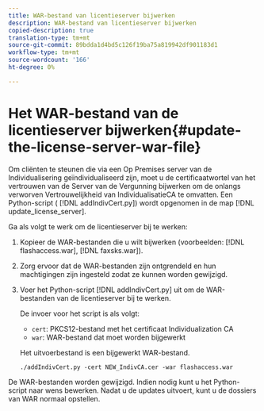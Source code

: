 ```yaml
---
title: WAR-bestand van licentieserver bijwerken
description: WAR-bestand van licentieserver bijwerken
copied-description: true
translation-type: tm+mt
source-git-commit: 89bdda1d4bd5c126f19ba75a819942df901183d1
workflow-type: tm+mt
source-wordcount: '166'
ht-degree: 0%

---
```



# Het WAR-bestand van de licentieserver bijwerken{#update-the-license-server-war-file}

Om cliënten te steunen die via een Op Premises server van de Individualisering geïndividualiseerd zijn, moet u de certificaatwortel van het vertrouwen van de Server van de Vergunning bijwerken om de onlangs verworven Vertrouwelijkheid van IndividualisatieCA te omvatten. Een Python-script ( [!DNL addIndivCert.py]) wordt opgenomen in de map [!DNL update_license_server].

Ga als volgt te werk om de licentieserver bij te werken:

1. Kopieer de WAR-bestanden die u wilt bijwerken (voorbeelden: [!DNL flashaccess.war], [!DNL faxsks.war]).
1. Zorg ervoor dat de WAR-bestanden zijn ontgrendeld en hun machtigingen zijn ingesteld zodat ze kunnen worden gewijzigd.
1. Voer het Python-script [!DNL addIndivCert.py] uit om de WAR-bestanden van de licentieserver bij te werken.

   De invoer voor het script is als volgt:

   * `cert`: PKCS12-bestand met het certificaat Individualization CA
   * `war`: WAR-bestand dat moet worden bijgewerkt

   Het uitvoerbestand is een bijgewerkt WAR-bestand.

   ```
   ./addIndivCert.py -cert NEW_IndivCA.cer -war flashaccess.war
   ```

De WAR-bestanden worden gewijzigd. Indien nodig kunt u het Python-script naar wens bewerken. Nadat u de updates uitvoert, kunt u de dossiers van WAR normaal opstellen.
